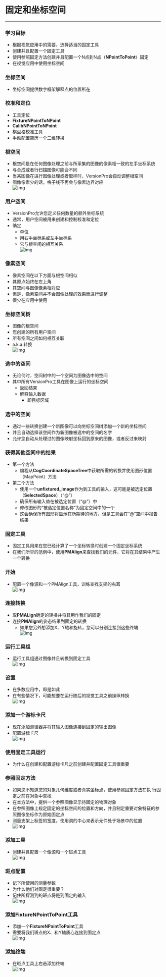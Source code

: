 # 固定和坐标空间
---
### 学习目标
- 根据视觉应用中的需要，选择适当的固定工具
- 创建并且配置一个固定工具
- 使用参照固定方法创建并且配置一个N点到N点（**NPointToPoint**）固定
- 在视觉应用中使用坐标空间
### 坐标空间
- 坐标空间提供数字框架解释点的位置所在
### 校准和定位
- 工具定位
- **FixtureNPointToNPoint**
- **CalibNPointToNPoint**
- 棋盘格校准工具
- 手动配置简历一个二维转换
### 根空间
- 根空间是在任何图像处理之前与所采集的图像的像素相一致的左手坐标系统
- 与合成或者行扫描图像可能会不同
- 当某图像在进行图像处理或者取样时，VersionPro会自动调整根空间
- 图像像素少的话，格子线不再会与像素边界对应  
![img](https://github.com/Hellathor/VersionPro/blob/main/img/20220317135038.png)
### 用户空间
- VersionPro允许您定义任何数量的额外坐标系统
- 通常，用户空间被用来创建和控制校准和定位
- 确定
    - 单位
    - 用右手坐标系或左手坐标系
    - 它与根空间的相互关系  
    ![img](https://github.com/Hellathor/VersionPro/blob/main/img/20220317135514.png)
### 像素空间
- 像素空间在以下方面与根空间相似
- 其原点始终在左上角
- 其空间与图像像素相对应
- 但是，像素空间并不会图像处理的效果而进行调整
- 很少在应用中使用
### 坐标空间树
- 图像的根空间
- 您创建的所有用户空间
- 所有空间之间如何相互关联
- a.k.a.转换  
![img](https://github.com/Hellathor/VersionPro/blob/main/img/20220317135801.png)
### 选中的空间
- 无论何时，空间树中的一个空间为图像选中的空间
- 其中所有VersionPro工具在图像上运行的坐标空间
    - 返回结果
    - 解释输入数据
        - 即目标区域
### 选中的空间
- 通过一些转换创建一个新图像可以向坐标空间树添加一个新的坐标空间
- 并且自动选择该空间作为新图像被选中的空间的名字
- 允许您自动从处理过的图像映射坐标回到原来的图像，或者反过来映射
### 获得其他空间中的结果
- 第一个方法
    - 编程从**CogCoordinateSpaceTree**中获取所需的转换并使用图形位置（MapPoint）方法
- 第二个方法
    - 使用一个**unfixtured_image**作为到工具的输入，这可能是被选定位置（**SelectedSpace**）（“@”）
    - 确保所有输入值在被选定位置（“@”）中
    - 修改图形的“被选定位置名称”为固定空间中的一个
    - 这会确保所有图形将显示在所期待的地方，但是工具会在“@”空间中报告结果
### 固定工具
- 固定工具用来在您已经计算了一个坐标转换时创建一个固定坐标系统
- 在我们所举的范例中，使用**PMAlign**来查找我们的元件，它将在其结果中产生一个转换
### 开始
- 配置一个像源和一个PMAlign工具，训练查找支架的右耳  
![img](https://github.com/Hellathor/VersionPro/blob/main/img/20220317141533.png)
### 连接转换
- 取**PMALign**确定的转换并将其用作我们的固定
- 连接**PMAlign**的姿态结果到固定的转换
    - 如果您另外想添加X、Y轴和旋转，您可以分别连接到这些终端  
![img](https://github.com/Hellathor/VersionPro/blob/main/img/20220317152023.png)
### 运行工具组
- 运行工具组通过图像并且转换到固定工具  
![img](https://github.com/Hellathor/VersionPro/blob/main/img/20220317152129.png)
### 设置
- 在多数应用中，即是如此
- 在有些情况下，可能想要在运行随后的视觉工具之前操纵转换  
![img](https://github.com/Hellathor/VersionPro/blob/main/img/20220317152321.png)
### 添加一个游标卡尺
- 现在添加测径器并将其输入图像连接到固定的输出图像
- 配置游标卡尺  
![img](https://github.com/Hellathor/VersionPro/blob/main/img/20220317152521.png)
### 使用固定工具运行
- 为什么在创建和配置游标卡尺之前创建并配置固定工具很重要
### 参照固定方法
- 如果您不知道您的对象几何维度或者真实坐标点，使用参照固定方法在执
行固定之前在对象中查找
- 在本方法中，提供一个参照图像显示待固定的物理对象
- 在参照图像上规定固定的坐标空间的位置和方向，并且制定重要对象特征的参照图像坐标作为原始固定点
- 测量支架上标签的宽度，使用洞的中心来表示元件处于场景中的位置  
![img](https://github.com/Hellathor/VersionPro/blob/main/img/20220317160244.png)
### 添加工具
- 创建并且配置一个像源和一个斑点工具  
![img](https://github.com/Hellathor/VersionPro/blob/main/img/20220317160759.png)
### 斑点配置
- 记下所使用的测量参数
- 为什么他们对固定很重要？
- 记住所探测到的斑点将是到固定的输入   
![img](https://github.com/Hellathor/VersionPro/blob/main/img/20220317161632.png)
### 添加**FixtureNPointToPoint**工具
- 添加一个**FixtureNPointToPoint**工具
- 需要将我们斑点的X、和Y轴质心连接到固定点   
![img](https://github.com/Hellathor/VersionPro/blob/main/img/20220317162711.png)
### 添加终端
- 在斑点工具上右击添加终端   
![img](https://github.com/Hellathor/VersionPro/blob/main/img/20220317163624.png)